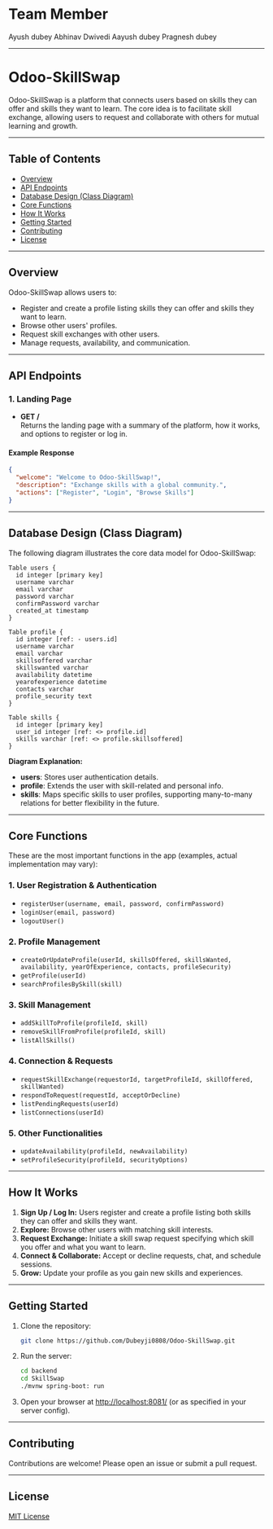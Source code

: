 # Team Member

Ayush dubey 
Abhinav Dwivedi
Aayush dubey
Pragnesh dubey

---
# Odoo-SkillSwap

Odoo-SkillSwap is a platform that connects users based on skills they can offer and skills they want to learn. The core idea is to facilitate skill exchange, allowing users to request and collaborate with others for mutual learning and growth.

---

## Table of Contents

- [Overview](#overview)
- [API Endpoints](#api-endpoints)
- [Database Design (Class Diagram)](#database-design-class-diagram)
- [Core Functions](#core-functions)
- [How It Works](#how-it-works)
- [Getting Started](#getting-started)
- [Contributing](#contributing)
- [License](#license)

---

## Overview

Odoo-SkillSwap allows users to:
- Register and create a profile listing skills they can offer and skills they want to learn.
- Browse other users' profiles.
- Request skill exchanges with other users.
- Manage requests, availability, and communication.

---

## API Endpoints

### 1. Landing Page

- **GET /**  
  Returns the landing page with a summary of the platform, how it works, and options to register or log in.

#### Example Response

```json
{
  "welcome": "Welcome to Odoo-SkillSwap!",
  "description": "Exchange skills with a global community.",
  "actions": ["Register", "Login", "Browse Skills"]
}
```

---

## Database Design (Class Diagram)

The following diagram illustrates the core data model for Odoo-SkillSwap:

```plaintext
Table users {
  id integer [primary key]
  username varchar
  email varchar
  password varchar
  confirmPassword varchar
  created_at timestamp
}

Table profile {
  id integer [ref: - users.id]
  username varchar
  email varchar 
  skillsoffered varchar
  skillswanted varchar 
  availability datetime  
  yearofexperience datetime
  contacts varchar
  profile_security text 
}

Table skills {
  id integer [primary key]
  user_id integer [ref: <> profile.id]
  skills varchar [ref: <> profile.skillsoffered]
}
```

**Diagram Explanation:**
- **users**: Stores user authentication details.
- **profile**: Extends the user with skill-related and personal info.
- **skills**: Maps specific skills to user profiles, supporting many-to-many relations for better flexibility in the future.

---

## Core Functions

These are the most important functions in the app (examples, actual implementation may vary):

### 1. User Registration & Authentication

- `registerUser(username, email, password, confirmPassword)`
- `loginUser(email, password)`
- `logoutUser()`

### 2. Profile Management

- `createOrUpdateProfile(userId, skillsOffered, skillsWanted, availability, yearOfExperience, contacts, profileSecurity)`
- `getProfile(userId)`
- `searchProfilesBySkill(skill)`

### 3. Skill Management

- `addSkillToProfile(profileId, skill)`
- `removeSkillFromProfile(profileId, skill)`
- `listAllSkills()`

### 4. Connection & Requests

- `requestSkillExchange(requestorId, targetProfileId, skillOffered, skillWanted)`
- `respondToRequest(requestId, acceptOrDecline)`
- `listPendingRequests(userId)`
- `listConnections(userId)`

### 5. Other Functionalities

- `updateAvailability(profileId, newAvailability)`
- `setProfileSecurity(profileId, securityOptions)`

---

## How It Works

1. **Sign Up / Log In:** Users register and create a profile listing both skills they can offer and skills they want.
2. **Explore:** Browse other users with matching skill interests.
3. **Request Exchange:** Initiate a skill swap request specifying which skill you offer and what you want to learn.
4. **Connect & Collaborate:** Accept or decline requests, chat, and schedule sessions.
5. **Grow:** Update your profile as you gain new skills and experiences.

---

## Getting Started

1. Clone the repository:
    ```bash
    git clone https://github.com/Dubeyji0808/Odoo-SkillSwap.git
    ```
<!-- 2. Install dependencies:
    ```bash
    cd backend
    cd SkillSwap 
    ./mvnw spring-boot: run
    ``` -->
2. Run the server:
    ```bash
    cd backend
    cd SkillSwap
    ./mvnw spring-boot: run
    ```
3. Open your browser at [http://localhost:8081/](http://localhost:8081/) (or as specified in your server config).

---

## Contributing

Contributions are welcome! Please open an issue or submit a pull request.

---

## License

[MIT License](LICENSE)